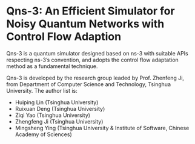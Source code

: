 # Qns-3: An Efficient Simulator for Noisy Quantum Networks with Control Flow Adaption

Qns-3 is a quantum simulator designed based on ns-3 with suitable APIs respecting ns-3’s
convention, and adopts the control flow adaptation method as a fundamental technique. 

Qns-3 is developed by the research group leaded by Prof. Zhenfeng Ji, from Department of Computer Science and Technology, Tsinghua University. The author list is:
- Huiping Lin (Tsinghua University)
- Ruixuan Deng (Tsinghua University)
- Ziqi Yao (Tsinghua University)
- Zhengfeng Ji (Tsinghua University)
- Mingsheng Ying (Tsinghua University & Institute of Software, Chinese Academy of Sciences)